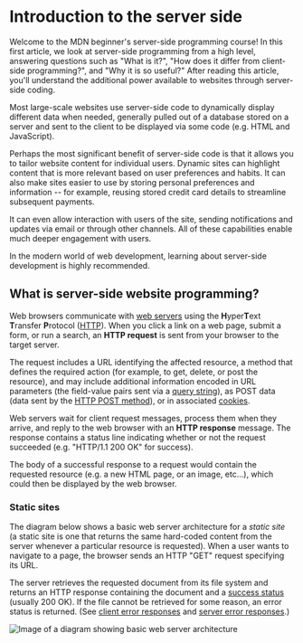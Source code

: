 # Introduction to the server side

Welcome to the MDN beginner's server-side programming course! In this first article, we look at server-side programming from a high level, answering questions such as "What is it?", "How does it differ from client-side programming?", and "Why it is so useful?" After reading this article, you'll understand the additional power available to websites through server-side coding.

Most large-scale websites use server-side code to dynamically display different data when needed, generally pulled out of a database stored on a server and sent to the client to be displayed via some code (e.g. HTML and JavaScript).

Perhaps the most significant benefit of server-side code is that it allows you to tailor website content for individual users. Dynamic sites can highlight content that is more relevant based on user preferences and habits. It can also make sites easier to use by storing personal preferences and information -- for example, reusing stored credit card details to streamline subsequent payments.

It can even allow interaction with users of the site, sending notifications and updates via email or through other channels. All of these capabilities enable much deeper engagement with users.

In the modern world of web development, learning about server-side development is highly recommended.

## What is server-side website programming?

Web browsers communicate with [web servers](https://developer.mozilla.org/en-US/docs/Learn/Common_questions/What_is_a_web_server) using the **H**yper**T**ext **T**ransfer **P**rotocol ([HTTP](https://developer.mozilla.org/en-US/docs/Glossary/HTTP)). When you click a link on a web page, submit a form, or run a search, an **HTTP request** is sent from your browser to the target server.

The request includes a URL identifying the affected resource, a method that defines the required action (for example, to get, delete, or post the resource), and may include additional information encoded in URL parameters (the field-value pairs sent via a [query string](https://en.wikipedia.org/wiki/Query_string)), as POST data (data sent by the [HTTP POST method](https://developer.mozilla.org/en-US/docs/Web/HTTP/Methods/POST)), or in associated [cookies](https://developer.mozilla.org/en-US/docs/Glossary/Cookie).

Web servers wait for client request messages, process them when they arrive, and reply to the web browser with an **HTTP response** message. The response contains a status line indicating whether or not the request succeeded (e.g. "HTTP/1.1 200 OK" for success).

The body of a successful response to a request would contain the requested resource (e.g. a new HTML page, or an image, etc...), which could then be displayed by the web browser.

### Static sites

The diagram below shows a basic web server architecture for a *static site* (a static site is one that returns the same hard-coded content from the server whenever a particular resource is requested). When a user wants to navigate to a page, the browser sends an HTTP "GET" request specifying its URL.

The server retrieves the requested document from its file system and returns an HTTP response containing the document and a [success status](https://developer.mozilla.org/en-US/docs/Web/HTTP/Status#successful_responses) (usually 200 OK). If the file cannot be retrieved for some reason, an error status is returned. (See [client error responses](https://developer.mozilla.org/en-US/docs/Web/HTTP/Status#client_error_responses) and [server error responses](https://developer.mozilla.org/en-US/docs/Web/HTTP/Status#client_error_responses).)

![Image of a diagram showing basic web server architecture](https://developer.mozilla.org/en-US/docs/Learn/Server-side/First_steps/Introduction/basic_static_app_server.png)